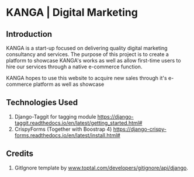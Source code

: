 # KANGA | Digital Marketing 

## Introduction 
KANGA is a start-up focused on delivering quality digital marketing consultancy and services. The purpose of this project is to create a platform to showcase KANGA's works as well as allow first-time users to hire our services through a native e-commerce function.

KANGA hopes to use this website to acquire new sales through it's e-commerce platform as well as showcase 

## Technologies Used 
1. Django-Taggit for tagging module https://django-taggit.readthedocs.io/en/latest/getting_started.html#
2. CrispyForms (Together with Boostrap 4) https://django-crispy-forms.readthedocs.io/en/latest/install.html#

## Credits 
1. GitIgnore template by www.toptal.com/developers/gitignore/api/django.
